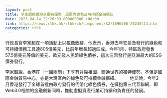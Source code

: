 ```yaml
---
layout: post
title: 李家超稱香港享獨特優勢　是區內綠色及可持續金融樞紐
date: 2023-04-14 22:26:39.000000000 +08:00
link: https://news.rthk.hk/rthk/ch/component/k2/1696300-20230414.htm
categories: rthk
---
```


行政長官李家超在一項活動上以視像致辭，他表示，香港去年安排及發行的綠色和可持續債務工具達805億美元，比前年增長超過四成。今年1月，特區政府發售57.5億美元等值的美元、歐元及人民幣綠色債券，這次三幣發行是亞洲最大的ESG債券發行。

李家超說，香港在「一國兩制」下享有背靠祖國、聯通世界的獨特優勢，不但是國際金融貿易中心，亦是大灣區內的綠色及可持續金融樞紐。
　　 
他又說，今年2月香港發行了全球首批由政府發行的代幣化綠色債券，在擁抱第三代互聯網、即Web3.0相關的金融創新同時，推動虛擬資產行業可持續和負責任的發展。
